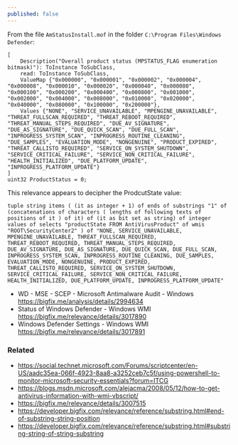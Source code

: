 ```yaml
---
published: false
---
```


From the file `AmStatusInstall.mof` in the folder `C:\Program Files\Windows Defender`:

    [
        Description("Overall product status (MPSTATUS_FLAG enumeration bitmask)"): ToInstance ToSubClass,
        read: ToInstance ToSubClass,
        ValueMap {"0x000000", "0x000001", "0x000002", "0x000004", "0x000008", "0x000010", "0x000020", "0x000040", "0x000080", "0x000100", "0x000200", "0x000400", "0x000800", "0x001000", "0x002000", "0x004000", "0x008000", "0x010000", "0x020000", "0x040000", "0x080000", "0x100000", "0x200000"},
        Values {"NONE", "SERVICE_UNAVAILABLE", "MPENGINE_UNAVAILABLE", "THREAT_FULLSCAN_REQUIRED", "THREAT_REBOOT_REQUIRED", "THREAT_MANUAL_STEPS_REQUIRED", "DUE_AV_SIGNATURE", "DUE_AS_SIGNATURE", "DUE_QUICK_SCAN", "DUE_FULL_SCAN", "INPROGRESS_SYSTEM_SCAN", "INPROGRESS_ROUTINE_CLEANING", "DUE_SAMPLES", "EVALUATION_MODE", "NONGENUINE", "PRODUCT_EXPIRED", "THREAT_CALLISTO_REQUIRED", "SERVICE_ON_SYSTEM_SHUTDOWN", "SERVICE_CRITICAL_FAILURE", "SERVICE_NON_CRITICAL_FAILURE", "HEALTH_INITIALIZED", "DUE_PLATFORM_UPDATE", "INPROGRESS_PLATFORM_UPDATE"}
    ] 
    uint32 ProductStatus = 0;

This relevance appears to decipher the ProdcutState value:

    tuple string items ( (it as integer + 1) of ends of substrings "1" of (concatenations of characters ( lengths of following texts of positions of it ) of it) of (it as bit set as string) of integer values of selects "productState FROM AntiVirusProduct" of wmis "ROOT\SecurityCenter2" ) of "NONE, SERVICE_UNAVAILABLE, MPENGINE_UNAVAILABLE, THREAT_FULLSCAN_REQUIRED, THREAT_REBOOT_REQUIRED, THREAT_MANUAL_STEPS_REQUIRED, DUE_AV_SIGNATURE, DUE_AS_SIGNATURE, DUE_QUICK_SCAN, DUE_FULL_SCAN, INPROGRESS_SYSTEM_SCAN, INPROGRESS_ROUTINE_CLEANING, DUE_SAMPLES, EVALUATION_MODE, NONGENUINE, PRODUCT_EXPIRED, THREAT_CALLISTO_REQUIRED, SERVICE_ON_SYSTEM_SHUTDOWN, SERVICE_CRITICAL_FAILURE, SERVICE_NON_CRITICAL_FAILURE, HEALTH_INITIALIZED, DUE_PLATFORM_UPDATE, INPROGRESS_PLATFORM_UPDATE"

- WD - MSE - SCEP - Microsoft Antimalware Audit - Windows https://bigfix.me/analysis/details/2994634
- Status of Windows Defender - Windows WMI https://bigfix.me/relevance/details/3017890
- Windows Defender Settings - Windows WMI https://bigfix.me/relevance/details/3017891

### Related
- https://social.technet.microsoft.com/Forums/scriptcenter/en-US/aadc35ea-066f-4923-8aa8-a3252ceb7c5f/using-powershell-to-monitor-microsoft-security-essentials?forum=ITCG
- https://blogs.msdn.microsoft.com/alejacma/2008/05/12/how-to-get-antivirus-information-with-wmi-vbscript/
- https://bigfix.me/relevance/details/3007515
- https://developer.bigfix.com/relevance/reference/substring.html#end-of-substring-string-position
- https://developer.bigfix.com/relevance/reference/substring.html#substring-string-of-string-substring
